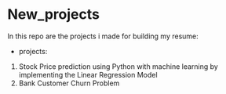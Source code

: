 # New_projects

In this repo are the projects i made for building my resume:
- projects:
1) Stock Price prediction using Python with machine learning by implementing the Linear Regression Model
2) Bank Customer Churn Problem
